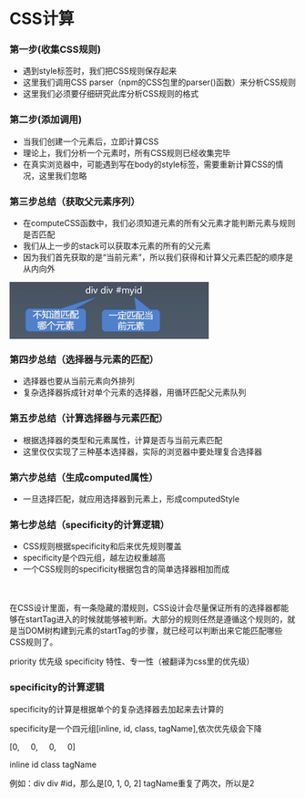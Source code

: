 # CSS计算

### 第一步(收集CSS规则)
- 遇到style标签时，我们把CSS规则保存起来
- 这里我们调用CSS parser（npm的CSS包里的parser()函数）来分析CSS规则
- 这里我们必须要仔细研究此库分析CSS规则的格式

### 第二步(添加调用)
- 当我们创建一个元素后，立即计算CSS
- 理论上，我们分析一个元素时，所有CSS规则已经收集完毕
- 在真实浏览器中，可能遇到写在body的style标签，需要重新计算CSS的情况，这里我们忽略

### 第三步总结（获取父元素序列）
- 在computeCSS函数中，我们必须知道元素的所有父元素才能判断元素与规则是否匹配
- 我们从上一步的stack可以获取本元素的所有的父元素
- 因为我们首先获取的是“当前元素”，所以我们获得和计算父元素匹配的顺序是从内向外<br>
 <img src="./image/获取父元素序列.png" width = "350" height = "100" alt="ISO-OSI七层网络模型" align=center />

### 第四步总结（选择器与元素的匹配）
- 选择器也要从当前元素向外排列
- 复杂选择器拆成针对单个元素的选择器，用循环匹配父元素队列

### 第五步总结（计算选择器与元素匹配）
- 根据选择器的类型和元素属性，计算是否与当前元素匹配
- 这里仅仅实现了三种基本选择器，实际的浏览器中要处理复合选择器 

### 第六步总结（生成computed属性）
- 一旦选择匹配，就应用选择器到元素上，形成computedStyle

### 第七步总结（specificity的计算逻辑）
- CSS规则根据specificity和后来优先规则覆盖
- specificity是个四元组，越左边权重越高
- 一个CSS规则的specificity根据包含的简单选择器相加而成


<br><br>
在CSS设计里面，有一条隐藏的潜规则，CSS设计会尽量保证所有的选择器都能够在startTag进入的时候就能够被判断。大部分的规则任然是遵循这个规则的，就是当DOM树构建到元素的startTag的步骤，就已经可以判断出来它能匹配哪些CSS规则了。

priority 优先级
specificity 特性、专一性（被翻译为css里的优先级）

### specificity的计算逻辑

specificity的计算是根据单个的复杂选择器去加起来去计算的

specificity是一个四元组[inline, id, class, tagName],依次优先级会下降

[0, &nbsp;&nbsp;&nbsp;&nbsp;0, &nbsp;&nbsp;&nbsp;&nbsp;0, &nbsp;&nbsp;&nbsp;&nbsp;0]

inline   id   class  tagName

例如：div div #id，那么是[0, 1, 0, 2] tagName重复了两次，所以是2

